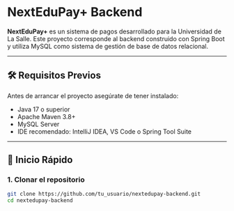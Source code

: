 # NextEduPay+ Backend

**NextEduPay+** es un sistema de pagos desarrollado para la Universidad de La Salle. Este proyecto corresponde al backend construido con Spring Boot y utiliza MySQL como sistema de gestión de base de datos relacional.

---

## 🛠 Requisitos Previos

Antes de arrancar el proyecto asegúrate de tener instalado:

- Java 17 o superior
- Apache Maven 3.8+
- MySQL Server
- IDE recomendado: IntelliJ IDEA, VS Code o Spring Tool Suite

---

## 🚀 Inicio Rápido

### 1. Clonar el repositorio

```bash
git clone https://github.com/tu_usuario/nextedupay-backend.git
cd nextedupay-backend
